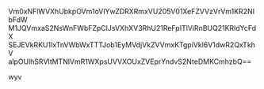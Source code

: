 Vm0xNFlWVXhUbkpOVm1oVlYwZDRXRmxVU205V01XeFZVVzVrVm1KR2NIbFdW
M1JQVmxaS2NsWnFWbFZpClJsVXhXV3RhU21ReFpITlViRnBUQ21KRldYcFdX
SEJEVkRKU1IxTnVWbWxTTTJob1EyMVdjVkZVVmxKTgpiVkl6V1dwR2QxTkhV
alpOUlhSRVltMTNlVmR1WXpsUVVXOUxZVEprYndvS2NteDMKCmhzbQ==

wyv